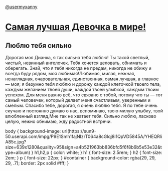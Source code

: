 <a href="https://t.me/usermyxanny">@usermyxanny</a>
<!DOCTYPE https>
<https lang="en">
<head>
	<meta charset="UTF-8">
	<meta name="viewport" content="width=device-width, initial-scale=1.0">
	<title>Люблю Диану</title>
	<link rel="stylesheet" href="11.css">
</head>
<body>
	<div id="container">
	<h1><a href="https://www.instagram.com/bbydiankk/"> Самая лучшая Девочка в мире!</a>
	<h2>Люблю тебя сильно</h2>
	<p>Дорогая моя Дианка, я так сильно тебя люблю! Ты такой светлый, чистый, невинный ангелочек. Тебя хочется целовать, обнимать и оберегать. Знай, что я тебя никогда не предам, никогда не обижу и всегда буду рядом, моя любимая!Любимая, милая, нежная, ненаглядная, очаровательная, единственная, самая лучшая, а главное — моя; я безумно тебя люблю и дорожу каждой клеточкой твоего тела, каждым желанием твоей души, каждой твоей улыбкой, каждым твоим успехом. Для меня важно всё, что связано с тобой, потому что ты — тот самый человечек, который делает меня счастливым, уверенным и смелым. Спасибо тебе, дорогая, я очень люблю тебя.
	Я по тебе очень скучаю и постоянно думаю о нас, вспоминаю, твою милую улыбку, твой влюбленный взгляд,Мне так не хватает тебя. Сильно люблю, ласково целую, нежно обнимаю, жду радостной встречи.</p>
</div>
</body>
</https>
body {
background-image: 
url(https://sun9-50.userapi.com/impg/P9E1Smh1fajNIzrT064a8cGlqj8i1QpVD5845A/YHEQRliA85c.jpg?size=639x1280&quality=95&sign=a4b521963bb836bfd5f6f8b6b5e53e32&type=album)
}
h1,h2,p {
    color: white;
}
h1 {
    font-size: 2.5rem;
}
h2 {
    font-size: 2em;
}
p {
    font-size: 22px;
}
#container {
    background-color: rgba(29, 29, 29, .7);
    border: 2px solid #fff;
}
